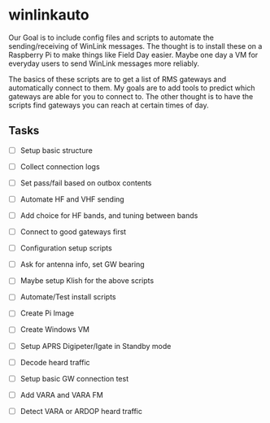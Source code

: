 # winlinkauto
Our Goal is to include config files and scripts to automate the sending/receiving of WinLink messages.  The thought is to install these on a Raspberry Pi to make things like Field Day easier.  Maybe one day a VM for everyday users to send WinLink messages more reliably.

The basics of these scripts are to get a list of RMS gateways and automatically connect to them.  My goals are to add tools to predict which gateways are able for you to connect to.  The other thought is to have the scripts find gateways you can reach at certain times of day.   





## Tasks

- [ ] Setup basic structure
- [ ] Collect connection logs
- [ ] Set pass/fail based on outbox contents
- [ ] Automate HF and VHF sending
- [ ] Add choice for HF bands, and tuning between bands
- [ ] Connect to good gateways first
- [ ] Configuration setup scripts
- [ ] Ask for antenna info, set GW bearing
- [ ] Maybe setup Klish for the above scripts
- [ ] Automate/Test install scripts
- [ ] Create Pi Image
- [ ] Create Windows VM
- [ ] Setup APRS Digipeter/Igate in Standby mode
- [ ] Decode heard traffic
- [ ] Setup basic GW connection test
- [ ] Add VARA and VARA FM
- [ ] Detect VARA or ARDOP heard traffic

